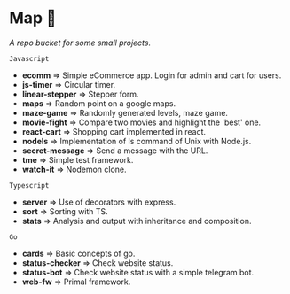# Map 📍

*A repo bucket for some small projects.*

`Javascript`

- **ecomm** => Simple eCommerce app. Login for admin and cart for users.
- **js-timer** => Circular timer.
- **linear-stepper** => Stepper form.
- **maps** => Random point on a google maps.
- **maze-game** => Randomly generated levels, maze game.
- **movie-fight** => Compare two movies and highlight the 'best' one.
- **react-cart** => Shopping cart implemented in react.
- **nodels** => Implementation of ls command of Unix with Node.js.
- **secret-message** => Send a message with the URL.
- **tme** => Simple test framework.
- **watch-it** => Nodemon clone.

`Typescript`

- **server** => Use of decorators with express.
- **sort** => Sorting with TS.
- **stats** => Analysis and output with inheritance and composition.

`Go`

- **cards** => Basic concepts of go.
- **status-checker** => Check website status.
- **status-bot** => Check website status with a simple telegram bot.
- **web-fw** => Primal framework.

